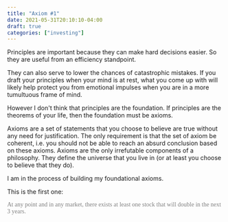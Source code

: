 ```yaml
---
title: "Axiom #1"
date: 2021-05-31T20:10:10-04:00
draft: true
categories: ["investing"]
---
```


Principles are important because they can make hard decisions easier. So they are useful from an efficiency standpoint.

They can also serve to lower the chances of catastrophic mistakes. If you draft your principles when your mind is at rest, what you come up with will likely help protect you from emotional impulses when you are in a more tumultuous frame of mind.

However I don't think that principles are the foundation. If principles are the theorems of your life, then the foundation must be axioms.

Axioms are a set of statements that you choose to believe are true without any need for justification. The only requirement is that the set of axiom be coherent, i.e. you should not be able to reach an absurd conclusion based on these axioms. Axioms are the only irrefutable components of a philosophy. They define the universe that you live in (or at least you choose to believe that they do).

I am in the process of building my foundational axioms.

This is the first one:

<div style="font-family:'Tahoma'; color:gray">At any point and in any market, there exists at least one stock that will double in the next 3 years.</div></br>


